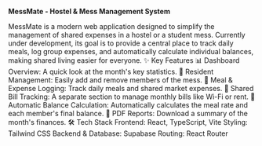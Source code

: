 **MessMate - Hostel & Mess Management System**

MessMate is a modern web application designed to simplify the management of shared expenses in a hostel or a student mess. Currently under development, its goal is to provide a central place to track daily meals, log group expenses, and automatically calculate individual balances, making shared living easier for everyone.
✨ Key Features
📊 Dashboard Overview: A quick look at the month's key statistics.
👥 Resident Management: Easily add and remove members of the mess.
📝 Meal & Expense Logging: Track daily meals and shared market expenses.
🧾 Shared Bill Tracking: A separate section to manage monthly bills like Wi-Fi or rent.
🧮 Automatic Balance Calculation: Automatically calculates the meal rate and each member's final balance.
📄 PDF Reports: Download a summary of the month's finances.
🛠️ Tech Stack
Frontend: React, TypeScript, Vite
Styling: Tailwind CSS
Backend & Database: Supabase
Routing: React Router
